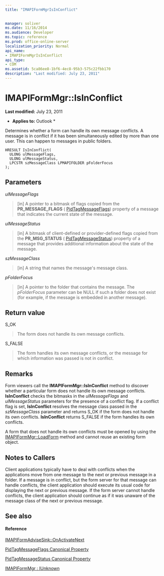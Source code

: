 ```yaml
---
title: "IMAPIFormMgrIsInConflict"
 
 
manager: soliver
ms.date: 11/16/2014
ms.audience: Developer
ms.topic: reference
ms.prod: office-online-server
localization_priority: Normal
api_name:
- IMAPIFormMgrIsInConflict
api_type:
- COM
ms.assetid: 5ca86ee8-1bf6-4ec8-95b3-575c22fbb170
description: "Last modified: July 23, 2011"
---
```


# IMAPIFormMgr::IsInConflict

 **Last modified:** July 23, 2011 
  
 * **Applies to:** Outlook * 
  
Determines whether a form can handle its own message conflicts. A message is in conflict if it has been simultaneously edited by more than one user. This can happen to messages in public folders.
  
```
HRESULT IsInConflict(
  ULONG ulMessageFlags,
  ULONG ulMessageStatus,
  LPCSTR szMessageClass LPMAPIFOLDER pFolderFocus
);
```

## Parameters

 _ulMessageFlags_
  
> [in] A pointer to a bitmask of flags copied from the **PR_MESSAGE_FLAGS** ( [PidTagMessageFlags](pidtagmessageflags-canonical-property.md)) property of a message that indicates the current state of the message.
    
 _ulMessageStatus_
  
> [in] A bitmask of client-defined or provider-defined flags copied from the **PR_MSG_STATUS** ( [PidTagMessageStatus](pidtagmessagestatus-canonical-property.md)) property of a message that provides additional information about the state of the message.
    
 _szMessageClass_
  
> [in] A string that names the message's message class.
    
 _pFolderFocus_
  
> [in] A pointer to the folder that contains the message. The  _pFolderFocus_ parameter can be NULL if such a folder does not exist (for example, if the message is embedded in another message). 
    
## Return value

S_OK 
  
> The form does not handle its own message conflicts.
    
S_FALSE 
  
> The form handles its own message conflicts, or the message for which information was passed is not in conflict.
    
## Remarks

Form viewers call the **IMAPIFormMgr::IsInConflict** method to discover whether a particular form does not handle its own message conflicts. **IsInConflict** checks the bitmasks in the  _ulMessageFlags_ and  _ulMessageStatus_ parameters for the presence of a conflict flag. If a conflict flag is set, **IsInConflict** resolves the message class passed in the  _szMessageClass_ parameter and returns S_OK if the form does not handle its own conflicts. **IsInConflict** returns S_FALSE if the form handles its own conflicts. 
  
A form that does not handle its own conflicts must be opened by using the [IMAPIFormMgr::LoadForm](imapiformmgr-loadform.md) method and cannot reuse an existing form object. 
  
## Notes to Callers

Client applications typically have to deal with conflicts when the applications move from one message to the next or previous message in a folder. If a message is in conflict, but the form server for that message can handle conflicts, the client application should execute its usual code for displaying the next or previous message. If the form server cannot handle conflicts, the client application should continue as if it was unaware of the message class of the next or previous message. 
  
## See also

#### Reference

[IMAPIFormAdviseSink::OnActivateNext](imapiformadvisesink-onactivatenext.md)
  
[PidTagMessageFlags Canonical Property](pidtagmessageflags-canonical-property.md)
  
[PidTagMessageStatus Canonical Property](pidtagmessagestatus-canonical-property.md)
  
[IMAPIFormMgr : IUnknown](imapiformmgriunknown.md)

